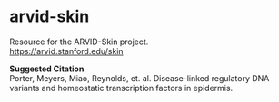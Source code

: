 # arvid-skin
Resource for the ARVID-Skin project.  
https://arvid.stanford.edu/skin  

**Suggested Citation**  
Porter, Meyers, Miao, Reynolds, et. al. Disease-linked regulatory DNA variants and homeostatic transcription factors in epidermis.  
